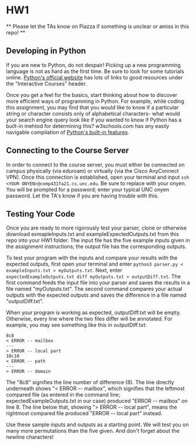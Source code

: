 # HW1 

** Please let the TAs know on Piazza if something is unclear or amiss in this repo! **

## Developing in Python
If you are new to Python, do not despair!  Picking up a new programming language is not as hard as the first time.  Be sure to look for some tutorials online.  [Python's official website](https://wiki.python.org/moin/BeginnersGuide/NonProgrammers) has lots of links to good resources under the "Interactive Courses" header.

Once you get a feel for the basics, start thinking about how to discover more efficient ways of programming in Python.  For example, while coding this assignment, you may find that you would like to know if a particular string or character consists only of alphabetical characters- what would your search engine query look like if you wanted to know if Python has a built-in mehtod for determining this?  w3schools.com has any easily navigable compilation of [Python's built-in features](https://www.w3schools.com/python/python_reference.asp).

## Connecting to the Course Server
In order to connect to the course server, you must either be connected on campus physically (via eduroam) or virtually (via the Cisco AnyConnect VPN).  Once this connection is established, open your terminal and input ```ssh <YOUR ONYEN>@comp431fa21.cs.unc.edu```.  Be sure to replace <YOUR ONYEN> with your onyen.  You will be prompted for a password; enter your typical UNC onyen password.  Let the TA's know if you are having trouble with this.

## Testing Your Code
Once you are ready to more rigorously test your parser, clone or otherwise download exmapleInputs.txt and exampleExpectedOutputs.txt from this repo into your HW1 folder.  The input file has the five example inputs given in the assignment instructions; the output file has the corresponding outputs.

To test your program with the inputs and compare your results with the expected outputs, first open your terminal and enter ```python3 parser.py < exampleInputs.txt > myOutputs.txt```.  Next, enter ```expectedExampleOutputs.txt diff myOutputs.txt > outputDiff.txt```.  The first command feeds the input file into your parser and saves the results in a file named "myOutputs.txt".  The second command compares your actual outputs with the expected outputs and saves the difference in a file named "outputDiff.txt".
  
When your program is working as expected, outputDiff.txt will be empty.  Otherwise, every line where the two files differ will be annotated.  For example, you may see something like this in outputDiff.txt:
  ```
8c8
< ERROR -- mailbox
---
> ERROR -- local part
10c10
< ERROR -- path
---
> ERROR -- domain
```
The "8c8" signifies the line number of difference (8).  The line directly underneath shows "< ERROR -- mailbox", which signifies that the leftmost compared file (as entered in the command line; expectedExampleOutputs.txt in our case) produced "ERROR -- mailbox" on line 8.  The line below that, showing "> ERROR -- local part", means the rightmost compared file produced "ERROR -- local part" instead.  
  
Use these sample inputs and outputs as a starting point.  We will test you on many more permutations than the five given.  And don't forget about the newline characters!
